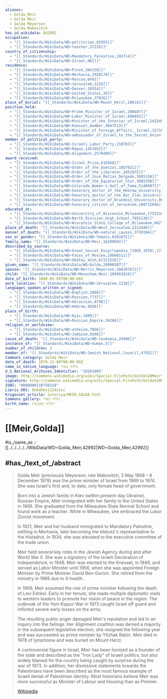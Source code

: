 ```yaml
---
aliases:
  - Golda_Meir
  - Golda Meir
  - Golda Meyerson
  - Golda Mabovitch
has_id_wikidata: Q42992
occupation:
  - "[[_Standards/WikiData/WD~politician,82955]]"
  - "[[_Standards/WikiData/WD~teacher,37226]]"
country_of_citizenship:
  - "[[_Standards/WikiData/WD~Mandatory_Palestine,193714]]"
  - "[[_Standards/WikiData/WD~Israel,801]]"
residence:
  - "[[_Standards/WikiData/WD~Pinsk,204150]]"
  - "[[_Standards/WikiData/WD~Merhavia,2920170]]"
  - "[[_Standards/WikiData/WD~Moscow,649]]"
  - "[[_Standards/WikiData/WD~Jerusalem,1218]]"
  - "[[_Standards/WikiData/WD~Denver,16554]]"
  - "[[_Standards/WikiData/WD~United_States,30]]"
  - "[[_Standards/WikiData/WD~Milwaukee,37836]]"
place_of_burial: "[[_Standards/WikiData/WD~Mount_Herzl,206161]]"
position_held:
  - "[[_Standards/WikiData/WD~Prime_Minister_of_Israel,208487]]"
  - "[[_Standards/WikiData/WD~Labor_Minister_of_Israel,890855]]"
  - "[[_Standards/WikiData/WD~Minister_of_the_Interior_of_Israel,2433405]]"
  - "[[_Standards/WikiData/WD~Knesset_member,4047513]]"
  - "[[_Standards/WikiData/WD~Minister_of_Foreign_Affairs,_Israel,15710855]]"
  - "[[_Standards/WikiData/WD~ambassador_of_Israel_to_the_Soviet_Union,110721920]]"
member_of_political_party:
  - "[[_Standards/WikiData/WD~Israeli_Labor_Party,210703]]"
  - "[[_Standards/WikiData/WD~Mapai,1453052]]"
  - "[[_Standards/WikiData/WD~Alignment,2579409]]"
award_received:
  - "[[_Standards/WikiData/WD~Israel_Prize,616568]]"
  - "[[_Standards/WikiData/WD~Order_of_the_Quetzal,1857021]]"
  - "[[_Standards/WikiData/WD~Order_of_the_Liberator,2452975]]"
  - "[[_Standards/WikiData/WD~Order_of_José_Matías_Delgado,3885158]]"
  - "[[_Standards/WikiData/WD~Order_of_the_Equatorial_Star,3885350]]"
  - "[[_Standards/WikiData/WD~Colorado_Women's_Hall_of_Fame,5148987]]"
  - "[[_Standards/WikiData/WD~honorary_doctor_of_the_Hebrew_University_of_Jerusalem,28861731]]"
  - "[[_Standards/WikiData/WD~honorary_doctor_of_the_Bar_Ilan_University,42293686]]"
  - "[[_Standards/WikiData/WD~honorary_doctor_of_Brandeis_University,86241109]]"
  - "[[_Standards/WikiData/WD~honorary_citizen_of_Jerusalem,100715846]]"
educated_at:
  - "[[_Standards/WikiData/WD~University_of_Wisconsin_Milwaukee,1755318]]"
  - "[[_Standards/WikiData/WD~North_Division_High_School,7055136]]"
  - "[[_Standards/WikiData/WD~Wisconsin_State_College_of_Milwaukee,8027320]]"
place_of_death: "[[_Standards/WikiData/WD~West_Jerusalem,2213440]]"
manner_of_death: "[[_Standards/WikiData/WD~natural_causes,3739104]]"
sex_or_gender: "[[_Standards/WikiData/WD~female,6581072]]"
family_name: "[[_Standards/WikiData/WD~Meir,16290692]]"
described_by_source:
  - "[[_Standards/WikiData/WD~Great_Soviet_Encyclopedia_(1969_1978),17378135]]"
  - "[[_Standards/WikiData/WD~Faces_of_Moscow,28666511]]"
  - "[[_Standards/WikiData/WD~Obálky_knih,67311526]]"
given_name: "[[_Standards/WikiData/WD~Golda,20000387]]"
spouse: "[[_Standards/WikiData/WD~Morris_Meyerson,108207672]]"
child: "[[_Standards/WikiData/WD~Menachem_Meir,109563618]]"
date_of_birth: 1898-05-03T00:00:00Z
work_location: "[[_Standards/WikiData/WD~Jerusalem,1218]]"
languages_spoken_written_or_signed:
  - "[[_Standards/WikiData/WD~English,1860]]"
  - "[[_Standards/WikiData/WD~Russian,7737]]"
  - "[[_Standards/WikiData/WD~Ukrainian,8798]]"
  - "[[_Standards/WikiData/WD~Hebrew,9288]]"
place_of_birth:
  - "[[_Standards/WikiData/WD~Kyiv,1899]]"
  - "[[_Standards/WikiData/WD~Russian_Empire,34266]]"
religion_or_worldview:
  - "[[_Standards/WikiData/WD~atheism,7066]]"
  - "[[_Standards/WikiData/WD~Judaism,9268]]"
cause_of_death: "[[_Standards/WikiData/WD~leukemia,29496]]"
instance_of: "[[_Standards/WikiData/WD~human,5]]"
number_of_children: 2
member_of: "[[_Standards/WikiData/WD~Jewish_National_Council,47932]]"
Commons_category: Golda Meir
date_of_death: 1978-12-08T00:00:00Z
name_in_native_language: גולדה מאיר
U_S_National_Archives_Identifier: "10581085"
image: http://commons.wikimedia.org/wiki/Special:FilePath/Golda%20Meir%20%281964%29%20cropped.jpg
signature: http://commons.wikimedia.org/wiki/Special:FilePath/Golda%20Meir%20Signature.svg
ISNI: "0000000110756328"
Libris_URI: 0xbdhbsj214z1cc
Krugosvet_article: istoriya/MEIR_GOLDA.html
Commons_gallery: גולדה מאיר
birth_name: גולדה מאבוביץ'
---
```


# [[Meir,Golda]] 

#is_/same_as :: [[../../../../../WikiData/WD~Golda_Meir,42992|WD~Golda_Meir,42992]] 
## #has_/text_of_/abstract 

> Golda Meir (previously Meyerson; née Mabovitch; 3 May 1898 – 8 December 1978) 
> was the prime minister of Israel from 1969 to 1974. 
> She was Israel's first and, to date, only female head of government. 
>
> Born into a Jewish family in Kiev (within present-day Ukraine), Russian Empire, 
> Meir immigrated with her family to the United States in 1906. 
> She graduated from the Milwaukee State Normal School and found work as a teacher. 
> While in Milwaukee, she embraced the Labor Zionist movement. 
> 
> In 1921, Meir and her husband immigrated to Mandatory Palestine, 
> settling in Merhavia, later becoming the kibbutz's representative to the Histadrut. 
> In 1934, she was elevated to the executive committee of the trade union. 
> 
> Meir held several key roles in the Jewish Agency during and after World War II. 
> She was a signatory of the Israeli Declaration of Independence, in 1948. 
> Meir was elected to the Knesset, in 1949, and served as Labor Minister until 1956, 
> when she was appointed Foreign Minister by Prime Minister David Ben-Gurion. 
> She retired from the ministry in 1966 due to ill health.
>
> In 1969, Meir assumed the role of prime minister following the death of Levi Eshkol. 
> Early in her tenure, she made multiple diplomatic visits to western leaders 
> to promote her vision of peace in the region. 
> The outbreak of the Yom Kippur War in 1973 caught Israel off guard 
> and inflicted severe early losses on the army. 
> 
> The resulting public anger damaged Meir's reputation and led to an inquiry into the failings. 
> Her Alignment coalition was denied a majority in the subsequent legislative election; 
> she resigned the following year and was succeeded as prime minister by Yitzhak Rabin. 
> Meir died in 1978 of lymphoma and was buried on Mount Herzl.
>
> A controversial figure in Israel, Meir has been lionized as a founder of the state 
> and described as the "Iron Lady" of Israeli politics, 
> but also widely blamed for the country being caught by surprise during the war of 1973. 
> In addition, her dismissive statements towards the Palestinians 
> have been described as the most famous example of Israeli denial of Palestinian identity. 
> Most historians believe Meir was more successful as Minister of Labour and Housing than as Premier.
>
> [Wikipedia](https://en.wikipedia.org/wiki/Golda%20Meir) 

